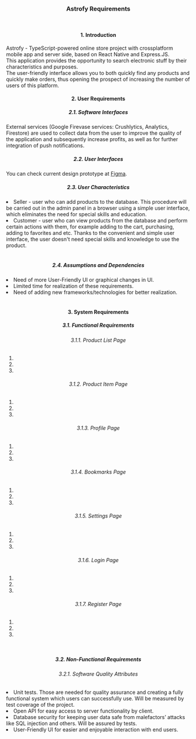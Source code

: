 <div align="center"><h3>Astrofy Requirements</h3></div>
<br/>
<div align="center"><h4>1. Introduction</h4></div>
Astrofy - TypeScript-powered online store project with crossplatform mobile app and server side, based on React Native and Express.JS.
<br/>
This application provides the opportunity to search electronic stuff by their characteristics and purposes.
<br/>
The user-friendly interface allows you to both quickly find any products and quickly make orders, thus opening the prospect of increasing the number of users of this platform.
<br/>
<div align="center"><h4>2. User Requirements</h4></div>
<div align="center"><h5>2.1. Software Interfaces</h5></div>
External services (Google Firevase services: Crushlytics, Analytics, Firestore) are used to collect data from the user to improve the quality of the application and subsequently increase profits, as well as for further integration of push notifications.
<br/>
<div align="center"><h5>2.2. User Interfaces</h5></div>
You can check current design prototype at <a href="https://www.figma.com/file/YyrEipNNXTjMab73ig0xzj/Astrofy?node-id=0%3A1">Figma</a>.
<br/>
<div align="center"><h5>2.3. User Characteristics</h5></div>
<li>Seller - user who can add products to the database. This procedure will be carried out in the admin panel in a browser using a simple user interface, which eliminates the need for special skills and education.</li>
<li>Customer - user who can view products from the database and perform certain actions with them, for example adding to the cart, purchasing, adding to favorites and etc. Thanks to the convenient and simple user interface, the user doesn't need special skills and knowledge to use the product.</li>
<br/>
<div align="center"><h5>2.4. Assumptions and Dependencies</h5></div>
<li>Need of more User-Friendly UI or graphical changes in UI.</li>
<li>Limited time for realization of these requirements.</li>
<li>Need of adding new frameworks/technologies for better realization.</li>
<br/>
<div align="center"><h4>3. System Requirements</h4></div>
<div align="center"><h5>3.1. Functional Requirements</h5></div>
<div align="center"><h6>3.1.1. Product List Page</h6></div>
<ol>
    <li></li>
    <li></li>
    <li></li>
</ol>
<div align="center"><h6>3.1.2. Product Item Page</h6></div>
<ol>
    <li></li>
    <li></li>
    <li></li>
</ol>
<div align="center"><h6>3.1.3. Profile Page</h6></div>
<ol>
    <li></li>
    <li></li>
    <li></li>
</ol>
<div align="center"><h6>3.1.4. Bookmarks Page</h6></div>
<ol>
    <li></li>
    <li></li>
    <li></li>
</ol>
<div align="center"><h6>3.1.5. Settings Page</h6></div>
<ol>
    <li></li>
    <li></li>
    <li></li>
</ol>
<div align="center"><h6>3.1.6. Login Page</h6></div>
<ol>
    <li></li>
    <li></li>
    <li></li>
</ol>
<div align="center"><h6>3.1.7. Register Page</h6></div>
<ol>
    <li></li>
    <li></li>
    <li></li>
</ol>
<br/>
<div align="center"><h5>3.2. Non-Functional Requirements</h5></div>
<div align="center"><h6>3.2.1. Software Quality Attributes</h6></div>
<li>Unit tests. Those are needed for quality assurance and creating a fully functional system which users can successfully use. Will be measured by test coverage of the project.</li>
<li>Open API for easy access to server functionality by client.</li> 
<li>Database security for keeping user data safe from malefactors’ attacks like SQL injection and others. Will be assured by tests.</li>
<li>User-Friendly UI for easier and enjoyable interaction with end users.</li>